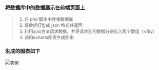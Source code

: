 ### 将数据库中的数据展示在前端页面上

>1. 在 php 脚本中连接数据库
>2. 将数据打包成 json 格式并返回
>3. 利用ajax方法请求数据，并将请求到的数据分别存入两个数组（x和y）
>4. 调用echarts图表生成图形

### 生成的图表如下

![实例](C:\Users\li\Desktop\test2\photos\实例.PNG)